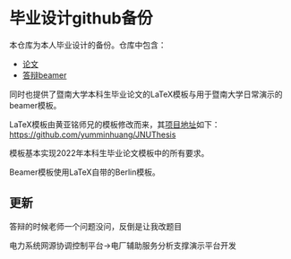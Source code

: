 # 毕业设计github备份

本仓库为本人毕业设计的备份。仓库中包含：

- [论文](https://github.com/ID-VerNe/jnuthesis/tree/main/paper)
- [答辩beamer](https://github.com/ID-VerNe/jnuthesis/tree/main/beamer)

同时也提供了暨南大学本科生毕业论文的LaTeX模板与用于暨南大学日常演示的beamer模板。

LaTeX模板由黄亚铭师兄的模板修改而来，其[项目地址](https://github.com/yumminhuang/JNUThesis)如下：https://github.com/yumminhuang/JNUThesis

模板基本实现2022年本科生毕业论文模板中的所有要求。

Beamer模板使用LaTeX自带的Berlin模板。

## 更新

答辩的时候老师一个问题没问，反倒是让我改题目

电力系统网源协调控制平台->电厂辅助服务分析支撑演示平台开发
